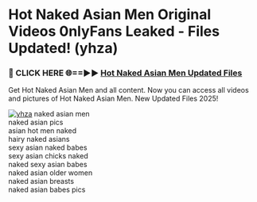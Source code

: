 # Hot Naked Asian Men Original Videos 0nlyFans Leaked - Files Updated! (yhza)

<h3>🔴 CLICK HERE 🌐==►► <a href="https://tinyurl.com/yckcrads" rel="nofollow">Hot Naked Asian Men Updated Files</a></h3>

Get Hot Naked Asian Men and all content. Now you can access all videos and pictures of Hot Naked Asian Men. New Updated Files 2025!

[![yhza](https://i.imgur.com/hpKpOFt.gif)](https://tinyurl.com/yckcrads)
naked asian men<br>
naked asian pics<br>
asian hot men naked<br>
hairy naked asians<br>
sexy asian naked babes<br>
sexy asian chicks naked<br>
naked sexy asian babes<br>
naked asian older women<br>
naked asian breasts<br>
naked asian babes pics
